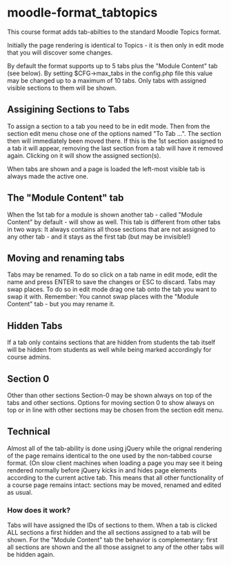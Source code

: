 # moodle-format_tabtopics
This course format adds tab-abilties to the standard Moodle Topics format.

Initially the page rendering is identical to Topics - it is then only in edit mode that you will discover some changes.

By default the format supports up to 5 tabs plus the "Module Content" tab (see below).
By setting $CFG->max_tabs in the config.php file this value may be changed up to a maximum of 10 tabs.
Only tabs with assigned visible sections to them will be shown.

Assigining Sections to Tabs
----
To assign a section to a tab you need to be in edit mode. Then from the section edit menu chose one of the options named "To Tab ...". The section then will immediately been moved there.
If this is the 1st section assigned to a tab it will appear, removing the last section from a tab will have it removed again. Clicking on it will show the assigned section(s).

When tabs are shown and a page is loaded the left-most visible tab is always made the active one.

The "Module Content" tab
----
When the 1st tab for a module is shown another tab - called "Module Content" by default - will show as well. This tab is different from other tabs in two ways: 
It always contains all those sections that are not assigned to any other tab - and it stays as the first tab (but may be invisible!)

Moving and renaming tabs
----
Tabs may be renamed. To do so click on a tab name in edit mode, edit the name and press ENTER to save the changes or ESC to discard.
Tabs may swap places. To do so in edit mode drag one tab onto the tab you want to swap it with. Remember: You cannot swap places with the "Module Content" tab - but you may rename it.
  
Hidden Tabs
----
If a tab only contains sections that are hidden from students the tab itself will be hidden from students as well while being marked accordingly for course admins.

Section 0
----
Other than other sections Section-0 may be shown always on top of the tabs and other sections. Options for moving section 0 to show always on top or in line with other sections may be chosen from the section edit menu.

Technical
---------
Almost all of the tab-ability is done using jQuery while the orignal rendering of the page remains identical to the one used by the non-tabbed course format.
(On slow client machines when loading a page you may see it being rendered normally before jQuery kicks in and hides page elements according to the current active tab.
This means that all other functionality of a course page remains intact: sections may be moved, renamed and edited as usual.
<h3>How does it work? </h3>
Tabs will have assigned the IDs of sections to them. When a tab is clicked ALL sections a first hidden and the all sections assigned to a tab will be shown.
For the "Module Content" tab the behavior is complementary: first all sections are shown and the all those assignet to any of the other tabs will be hidden again.
